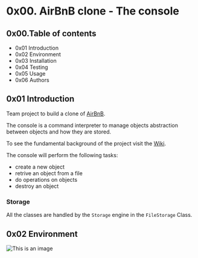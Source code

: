 # 0x00. AirBnB clone - The console
## 0x00.Table of contents
- 0x01 Introduction
- 0x02 Environment
- 0x03 Installation
- 0x04 Testing
- 0x05 Usage
- 0x06 Authors
## 0x01 Introduction
Team project to build a clone of [AirBnB](https://www.airbnb.com/).

The console is a command interpreter to manage objects abstraction between objects and how they are stored.

To see the fundamental background of the project visit the [Wiki](https://github.com/Adetounl/AirBnB_clone/wiki).

The console will perform the following tasks:
- create a new object
- retrive an object from a file
- do operations on objects
- destroy an object

### Storage

All the classes are handled by the `Storage` engine in the `FileStorage` Class.
## 0x02 Environment
![This is an image](https://ubuntu.com/)
